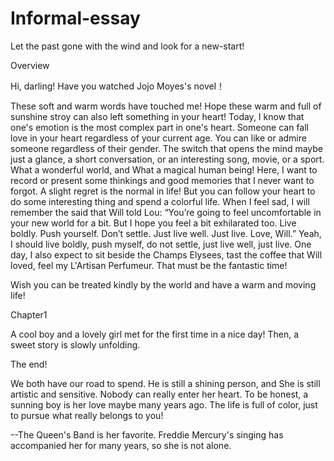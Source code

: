 # Informal-essay
Let the past gone with the wind and look for a new-start!

Overview

Hi, darling! Have you watched Jojo Moyes's novel！

These soft and warm words have touched me! Hope these warm and full of sunshine
stroy can also left something in your heart! Today, I know that one's emotion is the most complex part in one's heart. Someone can fall love in
your heart regardless of your current age. You can like or admire someone regardless of their gender. The switch that opens the mind maybe 
just a glance, a short conversation, or an interesting song, movie, or a sport. What a wonderful world, and What a magical human being! 
Here, I want to record or present some thinkings and good memories that I never want to forgot. A slight regret is the normal in life! 
But you can follow your heart to do some interesting thing and spend a colorful life.
When I feel sad, I will remember the said that Will told Lou: 
“You’re going to feel uncomfortable in your new world for a bit. But I hope you feel a bit exhilarated too. Live boldly. Push yourself. Don’t settle. Just live well. Just live. Love, Will.”
Yeah, I should live boldly, push myself, do not settle, just live well, just live. One day, I also expect to sit beside the Champs Elysees, tast the coffee that Will loved, feel my L'Artisan Perfumeur. That must be the fantastic time!

Wish you can be treated kindly by the world and have a warm and moving life!

Chapter1

A cool boy and a lovely girl met for the first time in a nice day! Then, a sweet story is slowly unfolding. 


The end!

We both have our road to spend. He is still a shining person, and She is still artistic and sensitive. Nobody can really enter her heart. To be honest, a sunning boy is her love maybe many years ago. The life is full of color, just to pursue what really belongs to you!


--The Queen's Band is her favorite. Freddie Mercury's singing has accompanied her for many years, so she is not alone.







